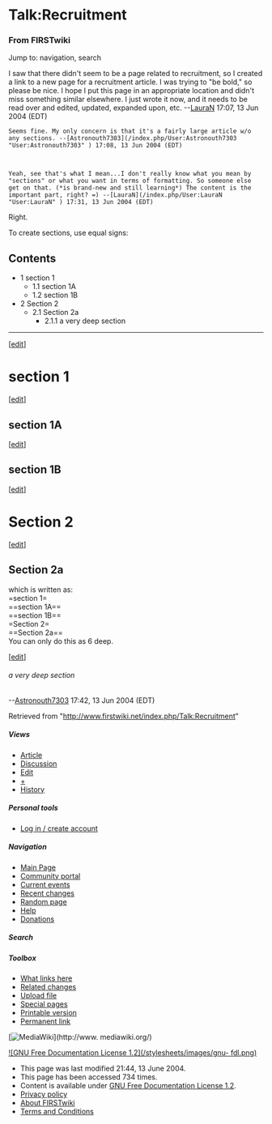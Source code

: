 # Talk:Recruitment

### From FIRSTwiki

Jump to: navigation, search

I saw that there didn't seem to be a page related to recruitment, so I created
a link to a new page for a recruitment article. I was trying to "be bold," so
please be nice. I hope I put this page in an appropriate location and didn't
miss something similar elsewhere. I just wrote it now, and it needs to be read
over and edited, updated, expanded upon, etc.
--[LauraN](/index.php/User:LauraN "User:LauraN" ) 17:07, 13 Jun 2004 (EDT)

    Seems fine. My only concern is that it's a fairly large article w/o any sections. --[Astronouth7303](/index.php/User:Astronouth7303 "User:Astronouth7303" ) 17:08, 13 Jun 2004 (EDT) 

    

    Yeah, see that's what I mean...I don't really know what you mean by "sections" or what you want in terms of formatting. So someone else get on that. (*is brand-new and still learning*) The content is the important part, right? =) --[LauraN](/index.php/User:LauraN "User:LauraN" ) 17:31, 13 Jun 2004 (EDT) 

Right.

To create sections, use equal signs:

## Contents

  * 1 section 1
    * 1.1 section 1A
    * 1.2 section 1B
  * 2 Section 2
    * 2.1 Section 2a
      * 2.1.1 a very deep section  
---  
  
[[edit](/index.php?title=Talk:Recruitment&action=edit&section=1 "Edit section:
section 1" )]

# section 1

[[edit](/index.php?title=Talk:Recruitment&action=edit&section=2 "Edit section:
section 1A" )]

## section 1A

[[edit](/index.php?title=Talk:Recruitment&action=edit&section=3 "Edit section:
section 1B" )]

## section 1B

[[edit](/index.php?title=Talk:Recruitment&action=edit&section=4 "Edit section:
Section 2" )]

# Section 2

[[edit](/index.php?title=Talk:Recruitment&action=edit&section=5 "Edit section:
Section 2a" )]

## Section 2a

which is written as:  
=section 1=  
==section 1A==  
==section 1B==  
=Section 2=  
==Section 2a==  
You can only do this as 6 deep.

[[edit](/index.php?title=Talk:Recruitment&action=edit&section=6 "Edit section:
a very deep section" )]

###### a very deep section

\--[Astronouth7303](/index.php/User:Astronouth7303 "User:Astronouth7303" )
17:42, 13 Jun 2004 (EDT)

Retrieved from "<http://www.firstwiki.net/index.php/Talk:Recruitment>"

##### Views

  * [Article](/index.php/Recruitment)
  * [Discussion](/index.php/Talk:Recruitment)
  * [Edit](/index.php?title=Talk:Recruitment&action=edit)
  * [+](/index.php?title=Talk:Recruitment&action=edit&section=new)
  * [History](/index.php?title=Talk:Recruitment&action=history)

##### Personal tools

  * [Log in / create account](/index.php?title=Special:Userlogin&returnto=Talk:Recruitment)

[](/index.php/Main_Page "Main Page" )

##### Navigation

  * [Main Page](/index.php/Main_Page)
  * [Community portal](/index.php/FIRSTwiki:Community_portal)
  * [Current events](/index.php/Current_events)
  * [Recent changes](/index.php/Special:Recentchanges)
  * [Random page](/index.php/Special:Random)
  * [Help](/index.php/Help:Contents)
  * [Donations](/index.php/FIRSTwiki:Site_support)

##### Search



##### Toolbox

  * [What links here](/index.php/Special:Whatlinkshere/Talk:Recruitment)
  * [Related changes](/index.php/Special:Recentchangeslinked/Talk:Recruitment)
  * [Upload file](/index.php/Special:Upload)
  * [Special pages](/index.php/Special:Specialpages)
  * [Printable version](/index.php?title=Talk:Recruitment&printable=yes)
  * [Permanent link](/index.php?title=Talk:Recruitment&oldid=39446)

[![MediaWiki](/skins/common/images/poweredby_mediawiki_88x31.png)](http://www.
mediawiki.org/)

[![GNU Free Documentation License 1.2](/stylesheets/images/gnu-
fdl.png)](http://www.gnu.org/copyleft/fdl.html)

  * This page was last modified 21:44, 13 June 2004.
  * This page has been accessed 734 times.
  * Content is available under [GNU Free Documentation License 1.2](http://www.gnu.org/copyleft/fdl.html "http://www.gnu.org/copyleft/fdl.html" ).
  * [Privacy policy](/index.php/FIRSTwiki:Privacy_policy "FIRSTwiki:Privacy policy" )
  * [About FIRSTwiki](/index.php/FIRSTwiki:About "FIRSTwiki:About" )
  * [Terms and Conditions](/index.php/FIRSTwiki:Terms_and_conditions "FIRSTwiki:Terms and conditions" )

